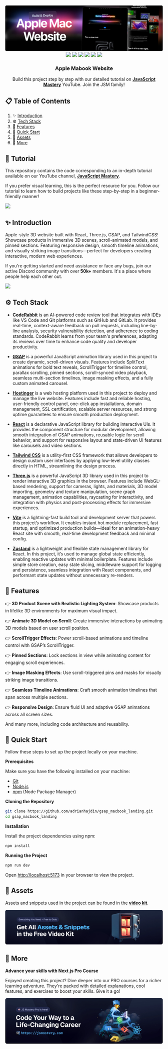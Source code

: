 <div align="center">
  <br />
    <a href="" target="_blank">
      <img src="public/readme/hero.webp" alt="Project Banner">
    </a>
  <br />

  <div>
<img src="https://img.shields.io/badge/-React-58C4DC?style=for-the-badge&logo=React&logoColor=white" />
<img src="https://img.shields.io/badge/-GSAP-88CE02?style=for-the-badge&logo=greensock&logoColor=white" />
<img src="https://img.shields.io/badge/-Three.js-27136A?style=for-the-badge&logo=three.js&logoColor=white" />
<img src="https://img.shields.io/badge/-Tailwind_CSS-38B2AC?style=for-the-badge&logo=tailwind-css&logoColor=white" />
<img src="https://img.shields.io/badge/-CodeRabbit-FF6C37?style=for-the-badge&logo=visual-studio-code&logoColor=white" />
<img src="https://img.shields.io/badge/-Hostinger-674CC4?style=for-the-badge&logo=hostinger&logoColor=white" />


  </div>

  <h3 align="center">Apple Mabook Website</h3>

   <div align="center">
     Build this project step by step with our detailed tutorial on <a href="https://www.youtube.com/watch?v=XUkNR-JfHwo" target="_blank"><b>JavaScript Mastery</b></a> YouTube. Join the JSM family!
    </div>
</div>

## 📋 <a name="table">Table of Contents</a>

1. ✨ [Introduction](#introduction)
2. ⚙️ [Tech Stack](#tech-stack)
3. 🔋 [Features](#features)
4. 🤸 [Quick Start](#quick-start)
5. 🔗 [Assets](#links)
6. 🚀 [More](#more)

## 🚨 Tutorial

This repository contains the code corresponding to an in-depth tutorial available on our YouTube channel, <a href="https://www.youtube.com/@javascriptmastery/videos" target="_blank"><b>JavaScript Mastery</b></a>.

If you prefer visual learning, this is the perfect resource for you. Follow our tutorial to learn how to build projects like these step-by-step in a beginner-friendly manner!

<a href="" target="_blank"><img src="https://github.com/sujatagunale/EasyRead/assets/151519281/1736fca5-a031-4854-8c09-bc110e3bc16d" /></a>

## <a name="introduction">✨ Introduction</a>

Apple-style 3D website built with React, Three.js, GSAP, and TailwindCSS! Showcase products in immersive 3D scenes, scroll-animated models, and pinned sections. Featuring responsive design, smooth timeline animations, and visually striking image transitions—perfect for developers creating interactive, modern web experiences.

If you're getting started and need assistance or face any bugs, join our active Discord community with over **50k+** members. It's a place where people help each other out.

<a href="https://discord.com/invite/n6EdbFJ" target="_blank"><img src="https://github.com/sujatagunale/EasyRead/assets/151519281/618f4872-1e10-42da-8213-1d69e486d02e" /></a>

## <a name="tech-stack">⚙️ Tech Stack</a>

- **[CodeRabbit](https://jsm.dev/mbook-coderabbit)** is an AI-powered code review tool that integrates with IDEs like VS Code and Git platforms such as GitHub and GitLab. It provides real-time, context-aware feedback on pull requests, including line-by-line analysis, security vulnerability detection, and adherence to coding standards. CodeRabbit learns from your team's preferences, adapting its reviews over time to enhance code quality and developer productivity.

- **[GSAP](https://gsap.com/)** is a powerful JavaScript animation library used in this project to create dynamic, scroll-driven visuals. Features include SplitText animations for bold text reveals, ScrollTrigger for timeline control, parallax scrolling, pinned sections, scroll-synced video playback, seamless multi-section timelines, image masking effects, and a fully custom animated carousel.

- **[Hostinger](https://jsm.dev/mbook-hostinger)** is a web hosting platform used in this project to deploy and manage the live website. Features include fast and reliable hosting, user-friendly control panel, one-click app installations, domain management, SSL certification, scalable server resources, and strong uptime guarantees to ensure smooth production deployment.

- **[React](https://react.dev/)** is a declarative JavaScript library for building interactive UIs. It provides the component structure for modular development, allowing smooth integration of GSAP animations, reusable logic for scroll behavior, and support for responsive layout and state-driven UI features like carousels and video sections.

- **[Tailwind CSS](https://tailwindcss.com/)** is a utility-first CSS framework that allows developers to design custom user interfaces by applying low-level utility classes directly in HTML, streamlining the design process.

- **[Three.js](https://threejs.org/)** is a powerful JavaScript 3D library used in this project to render interactive 3D graphics in the browser. Features include WebGL-based rendering, support for cameras, lights, and materials, 3D model importing, geometry and texture manipulation, scene graph management, animation capabilities, raycasting for interactivity, and integration with physics and post-processing effects for immersive experiences.

- **[Vite](https://vitejs.dev/)** is a lightning-fast build tool and development server that powers this project’s workflow. It enables instant hot module replacement, fast startup, and optimized production builds—ideal for an animation-heavy React site with smooth, real-time development feedback and minimal config.

- **[Zustand](https://zustand-demo.pmnd.rs/)** is a lightweight and flexible state management library for React. In this project, it’s used to manage global state efficiently, enabling reactive updates with minimal boilerplate. Features include simple store creation, easy state slicing, middleware support for logging and persistence, seamless integration with React components, and performant state updates without unnecessary re-renders.

## <a name="features">🔋 Features</a>

👉 **3D Product Scene with Realistic Lighting System**: Showcase products in lifelike 3D environments for maximum visual impact.

👉 **Animate 3D Model on Scroll**: Create immersive interactions by animating 3D models based on user scroll position.

👉 **ScrollTrigger Effects**: Power scroll-based animations and timeline control with GSAP’s ScrollTrigger.

👉 **Pinned Sections**: Lock sections in view while animating content for engaging scroll experiences.

👉 **Image Masking Effects**: Use scroll-triggered pins and masks for visually striking image transitions.

👉 **Seamless Timeline Animations**: Craft smooth animation timelines that span across multiple sections.

👉 **Responsive Design**: Ensure fluid UI and adaptive GSAP animations across all screen sizes.

And many more, including code architecture and reusability.

## <a name="quick-start">🤸 Quick Start</a>

Follow these steps to set up the project locally on your machine.

**Prerequisites**

Make sure you have the following installed on your machine:

- [Git](https://git-scm.com/)
- [Node.js](https://nodejs.org/en)
- [npm](https://www.npmjs.com/) (Node Package Manager)

**Cloning the Repository**

```bash
git clone https://github.com/adrianhajdin/gsap_macbook_landing.git
cd gsap_macbook_landing
```

**Installation**

Install the project dependencies using npm:

```bash
npm install
```

**Running the Project**

```bash
npm run dev
```

Open [http://localhost:5173](http://localhost:5173) in your browser to view the project.

## <a name="links">🔗 Assets</a>

Assets and snippets used in the project can be found in the **[video kit](https://jsm.dev/mbook-kit)**.

<a href="https://jsm.dev/mbook-kit" target="_blank">
  <img src="public/readme/videokit.webp" alt="Video Kit Banner">
</a>

## <a name="more">🚀 More</a>

**Advance your skills with Next.js Pro Course**

Enjoyed creating this project? Dive deeper into our PRO courses for a richer learning adventure. They're packed with
detailed explanations, cool features, and exercises to boost your skills. Give it a go!

<a href="https://jsm.dev/mbook-jsm" target="_blank">
  <img src="public/readme/jsmpro.webp" alt="Project Banner">
</a>
